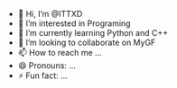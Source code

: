 - 👋 Hi, I’m @ITTXD
- 👀 I’m interested in Programing
- 🌱 I’m currently learning Python and C++
- 💞️ I’m looking to collaborate on MyGF
- 📫 How to reach me ...
- 😄 Pronouns: ...
- ⚡ Fun fact: ...

<!---
ITTXD/ITTXD is a ✨ special ✨ repository because its `README.md` (this file) appears on your GitHub profile.
You can click the Preview link to take a look at your changes.
--->

